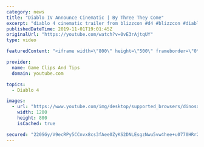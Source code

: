 ```yaml
---
category: news
title: "Diablo IV Announce Cinematic | By Three They Come"
excerpt: "diablo 4 cinematic trailer from blizzcon #d4 #blizzcon #diablo."
publishedDateTime: 2019-11-01T19:01:45Z
originalUrl: "https://youtube.com/watch?v=0vE3rAjtqUY"
type: video

featuredContent: "<iframe width=\"800\" height=\"500\" frameborder=\"0\" src=\"https://www.youtube.com/embed/0vE3rAjtqUY\" allow=\"accelerometer; autoplay; encrypted-media; gyroscope; picture-in-picture\" allowfullscreen></iframe>"

provider:
  name: Game Clips And Tips
  domain: youtube.com

topics:
  - Diablo 4

images:
  - url: "https://www.youtube.com/img/desktop/supported_browsers/dinosaur.png"
    width: 1200
    height: 800
    isCached: true

secured: "220SGy/V9ecRPy5CCnvx8cs3fAee0ZyKS2DNLEsgzNwu5vw4hee+u0770HRr2+tMn9yaBbKGkfeXkms0w0las5mmMzcb8tmIO/0bswguOVzViHUyj3Nb7es9v2xSdj+MLJ1XB3/8GnIESoClcZC1L2a/AxTi6uGflZBNyz/r4MbQX7+xbhKxsmY88WZXLKtpeRvm6+nVI6nP5r+GUm/H++3j6ooL4Iu5KjeR5Dy0mXfZPC3ZJNUnINNvpIFFAx0v78Qhc+s8bHLWpI4WnzSw5bvjh1fMNRQtZBBfNDyoYD/XJPiCMhzsdEtPtZwlcGHpjGTCGBsx2Lbsu11JgDoQojk6x1L0QfwCJYNVyYKZMckTQ2yM6RPO7bXktnUET9NWWtfdrVpWNt/Bpr1wkw62Jw==;qWFYhg8Q6SK+mUvodfQKdw=="
---
```


